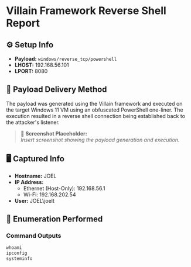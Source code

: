 # Villain Framework Reverse Shell Report

## ⚙️ Setup Info
- **Payload:** `windows/reverse_tcp/powershell`
- **LHOST:** 192.168.56.101
- **LPORT:** 8080

## 🔁 Payload Delivery Method
The payload was generated using the Villain framework and executed on the target Windows 11 VM using an obfuscated PowerShell one-liner. The execution resulted in a reverse shell connection being established back to the attacker's listener.

> 📸 **Screenshot Placeholder:**  
> _Insert screenshot showing the payload generation and execution._

## 🖥️ Captured Info
- **Hostname:** JOEL
- **IP Address:** 
  - Ethernet (Host-Only): 192.168.56.1  
  - Wi-Fi: 192.168.202.54
- **User:** JOEL\joelt

## 🔎 Enumeration Performed

### Command Outputs

```powershell
whoami
ipconfig
systeminfo
